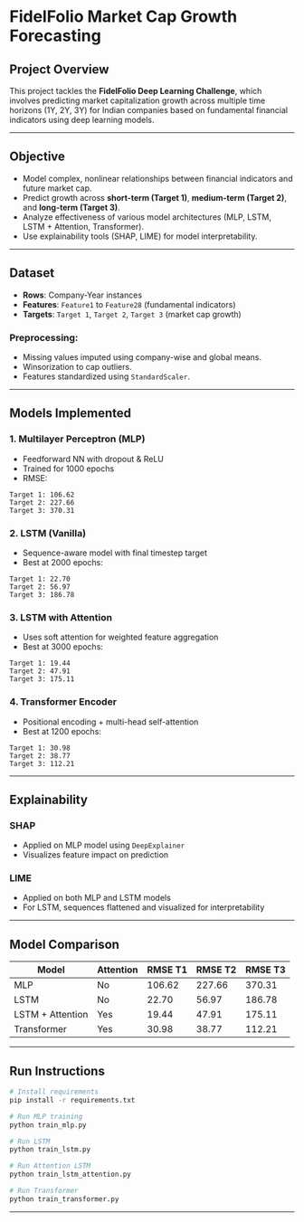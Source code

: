 # FidelFolio Market Cap Growth Forecasting

##  Project Overview
This project tackles the **FidelFolio Deep Learning Challenge**, which involves predicting market capitalization growth across multiple time horizons (1Y, 2Y, 3Y) for Indian companies based on fundamental financial indicators using deep learning models.

---

##  Objective
- Model complex, nonlinear relationships between financial indicators and future market cap.
- Predict growth across **short-term (Target 1)**, **medium-term (Target 2)**, and **long-term (Target 3)**.
- Analyze effectiveness of various model architectures (MLP, LSTM, LSTM + Attention, Transformer).
- Use explainability tools (SHAP, LIME) for model interpretability.

---

##  Dataset
- **Rows**: Company-Year instances  
- **Features**: `Feature1` to `Feature28` (fundamental indicators)  
- **Targets**: `Target 1`, `Target 2`, `Target 3` (market cap growth)

### Preprocessing:
- Missing values imputed using company-wise and global means.
- Winsorization to cap outliers.
- Features standardized using `StandardScaler`.

---

##  Models Implemented

### 1. **Multilayer Perceptron (MLP)**
- Feedforward NN with dropout & ReLU
- Trained for 1000 epochs
- RMSE:
```
Target 1: 106.62
Target 2: 227.66
Target 3: 370.31
```

### 2. **LSTM (Vanilla)**
- Sequence-aware model with final timestep target
- Best at 2000 epochs:
```
Target 1: 22.70
Target 2: 56.97
Target 3: 186.78
```

### 3. **LSTM with Attention**
- Uses soft attention for weighted feature aggregation
- Best at 3000 epochs:
```
Target 1: 19.44
Target 2: 47.91
Target 3: 175.11
```

### 4. **Transformer Encoder**
- Positional encoding + multi-head self-attention
- Best at 1200 epochs:
```
Target 1: 30.98
Target 2: 38.77
Target 3: 112.21
```

---

##  Explainability

###  SHAP
- Applied on MLP model using `DeepExplainer`
- Visualizes feature impact on prediction

###  LIME
- Applied on both MLP and LSTM models
- For LSTM, sequences flattened and visualized for interpretability

---

##  Model Comparison
| Model              | Attention | RMSE T1 | RMSE T2 | RMSE T3 |
|--------------------|-----------|---------|---------|---------|
| MLP                | No        | 106.62  | 227.66  | 370.31  |
| LSTM               | No        | 22.70   | 56.97   | 186.78  |
| LSTM + Attention   | Yes       | 19.44   | 47.91   | 175.11  |
| Transformer        | Yes       | 30.98   | 38.77   | 112.21  |

---

##  Run Instructions
```bash
# Install requirements
pip install -r requirements.txt

# Run MLP training
python train_mlp.py

# Run LSTM
python train_lstm.py

# Run Attention LSTM
python train_lstm_attention.py

# Run Transformer
python train_transformer.py
```

---




